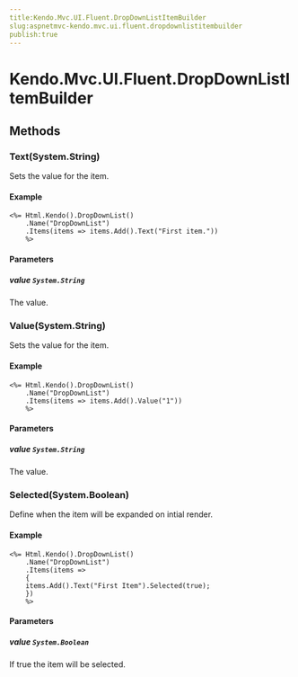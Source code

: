 ```yaml
---
title:Kendo.Mvc.UI.Fluent.DropDownListItemBuilder
slug:aspnetmvc-kendo.mvc.ui.fluent.dropdownlistitembuilder
publish:true
---
```


# Kendo.Mvc.UI.Fluent.DropDownListItemBuilder

## Methods

### Text(System.String)
Sets the value for the item.

#### Example
    <%= Html.Kendo().DropDownList()
        .Name("DropDownList")
        .Items(items => items.Add().Text("First item."))
        %>

#### Parameters

##### value `System.String`
The value.

### Value(System.String)
Sets the value for the item.

#### Example
    <%= Html.Kendo().DropDownList()
        .Name("DropDownList")
        .Items(items => items.Add().Value("1"))
        %>

#### Parameters

##### value `System.String`
The value.

### Selected(System.Boolean)
Define when the item will be expanded on intial render.

#### Example
    <%= Html.Kendo().DropDownList()
        .Name("DropDownList")
        .Items(items =>
        {
        items.Add().Text("First Item").Selected(true);
        })
        %>

#### Parameters

##### value `System.Boolean`
If true the item will be selected.
